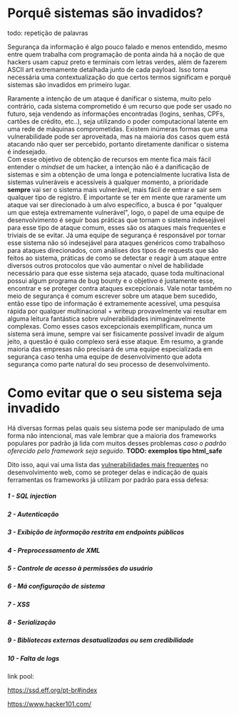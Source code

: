 # Porquê sistemas são invadidos?

todo: repetição de palavras

Segurança da informação é algo pouco falado e menos entendido, mesmo entre quem trabalha com programação de ponta ainda há a noção de que hackers usam capuz preto e terminais com letras verdes, além de fazerem ASCII art extremamente detalhada junto de cada payload. Isso torna necessária uma contextualização do que certos termos significam e porquê sistemas são invadidos em primeiro lugar.

Raramente a intenção de um ataque é danificar o sistema, muito pelo contrário, cada sistema comprometido é um recurso que pode ser usado no futuro, seja vendendo as informações encontradas (logins, senhas, CPFs, cartões de crédito, etc..), seja utilizando o poder computacional latente em uma rede de máquinas comprometidas. Existem inúmeras formas que uma vulnerabilidade pode ser aproveitada, mas na maioria dos casos quem está atacando não quer ser percebido, portanto diretamente danificar o sistema é indesejado.  
Com esse objetivo de obtenção de recursos em mente fica mais fácil entender o *mindset* de um hacker, a intenção não é a danificação de sistemas e sim a obtenção de uma longa e potencialmente lucrativa lista de sistemas vulneráveis e acessíveis à qualquer momento, a prioridade **sempre** vai ser o sistema mais vulnerável, mais fácil de entrar e sair sem qualquer tipo de registro. É importante se ter em mente que raramente um ataque vai ser direcionado à um alvo específico, a busca é por "qualquer um que esteja extremamente vulnerável", logo, o papel de uma equipe de desenvolvimento é seguir boas práticas que tornam o sistema indesejável para esse tipo de ataque comum, esses são os ataques mais frequentes e triviais de se evitar. Já uma equipe de segurança é responsável por tornar esse sistema não só indesejável para ataques genéricos como trabalhoso para ataques direcionados, com análises dos tipos de requests que são feitos ao sistema, práticas de como se detectar e reagir à um ataque entre diversos outros protocolos que vão aumentar o nível de habilidade necessário para que esse sistema seja atacado, quase toda multinacional possui algum programa de bug bounty e o objetivo é justamente esse, encontrar e se proteger contra ataques excepcionais. Vale notar também no meio de segurança é comum escrever sobre um ataque bem sucedido, então esse tipo de informação é extramemente acessível, uma pesquisa rápida por qualquer multinacional + writeup provavelmente vai resultar em alguma leitura fantástica sobre vulnerabilidades inimaginavelmente complexas. Como esses casos excepcionais exemplificam, nunca um sistema será imune, sempre vai ser fisicamente possível invadir de algum jeito, a questão é quão complexo será esse ataque. Em resumo, a grande maioria das empresas não precisará de uma equipe especializada em segurança caso tenha uma equipe de desenvolvimento que adota segurança como parte natural do seu processo de desenvolvimento.

# Como evitar que o seu sistema seja invadido

Há diversas formas pelas quais seu sistema pode ser manipulado de uma forma não intencional, mas vale lembrar que a maioria dos frameworks populares por padrão já lida com muitos desses problemas *caso o padrão oferecido pelo framework seja seguido*. 
**TODO: exemplos tipo html_safe**

Dito isso, aqui vai uma lista das [vulnerabilidades mais frequentes](https://www.owasp.org/images/7/72/OWASP_Top_10-2017_%28en%29.pdf.pdf) no desenvolvimento web, como se proteger delas e indicação de quais ferramentas os frameworks já utilizam por padrão para essa defesa:

##### 1 - SQL injection
##### 2 - Autenticação
##### 3 - Exibição de informação restrita em endpoints públicos
##### 4 - Preprocessamento de XML
##### 5 - Controle de acesso à permissões do usuário
##### 6 - Má configuração de sistema
##### 7 - XSS
##### 8 - Serialização
##### 9 - Bibliotecas externas desatualizadas ou sem credibilidade
##### 10 - Falta de logs



link pool:

https://ssd.eff.org/pt-br#index

https://www.hacker101.com/
